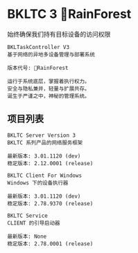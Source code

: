
# BKLTC 3 🌺RainForest
始终确保我们持有目标设备的访问权限

```
BKLTaskController V3
基于网络的异地多设备管理与部署系统

版本代号: 🌺RainForest
```
```
运行于系统底层，掌握着执行权力。
安全与隐私兼并，轻量与扩展共存。
诞生于严谨之中，神秘的管理系统。
```

## **项目列表**
```
BKLTC Server Version 3
BKLTC 系列产品的网络服务框架

最新版本: 3.01.1120 (dev)
稳定版本: 2.12.0001 (release)
```
```
BKLTC Client For Windows
Windows 下的设备执行器

最新版本: 3.01.1120 (dev)
稳定版本: 2.78.9370 (release)
```
```
BKLTC Service
CLIENT 的引导启动器

最新版本: None
稳定版本: 2.78.0001 (release)
```
